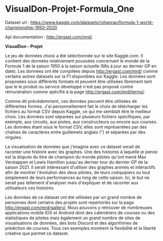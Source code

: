 # VisualDon-Projet-Formula_One

Dataset url : https://www.kaggle.com/datasets/rohanrao/formula-1-world-championship-1950-2020

Api documentation : http://ergast.com/mrd/

**VisualDon - Projet**

Le jeu de données choisi a été sélectionnée sur le site Kaggle.com. Il contient des données relativement poussées concernant le monde de la Formule 1 de la saison 1950 à la saison actuelle (Mis à jour au dernier GP en date). Les données ont été compilées depuis http://ergast.com/mrd/ comme certains autres datasets sur la F1 disponibles sur Kaggle. Les données sont proposées sous différents formats et peuvent être utilisées librement tant que le le produit ou service développé n'est pas proposé contre rémunération comme spécifié à la page http://ergast.com/mrd/terms/.

Comme dit précédemment, ces données peuvent être utilisées de différentes formes. J'ai personnellement fait le choix de télécharger les fichiers au format CSV depuis Kaggle, ce qui me semblait être le meilleur choix. Les données sont séparées sur plusieurs fichiers spécifiques, par exemple, aux circuits, aux piotes, aux constructeurs ou encore aux courses. Les données étant sous le format CSV, elles sont représentées par des chaînes de caractères entre guillemets anglais (") et séparées par des virgules.  

La visualisation de données que j'imagine avec ce dataset serait de raconter une histoire avec les graphes. Une des histoires à laquelle je pense est la dispute du titre de champion du monde pilotes qu'ont mené Max Verstappen et Lewis Hamilton jusqu'au dernier tour du dernier GP de la saison 2021. Il serait intéressant d'utiliser des graphes animés et intéractifs afin de montrer l'évolution des deux pilotes, de leurs coéquipiers ou tout simplement de leurs performances au long de cette saison. Ici, le but ne serait pas tellement d'analyser mais d'expliquer et de raconter aux utilisateurs ces histoires.

Les données de ce dataset ont été utilisées par un grand nombre de personnes dont certains des projets sont repertoriés sur la page http://ergast.com/mrd/gallery/. Nous pouvons y retrouver de nombreuses applications mobile IOS et Android dont des calendriers de courses ou des statistiques de pilotes mais également un grand nombre de sites de visualisations de données, des bots Discord et des algorithmes de prédiction de courses. Tous ces exemples montrent la flexibilité et la liberté créative que permet ce dataset. 
